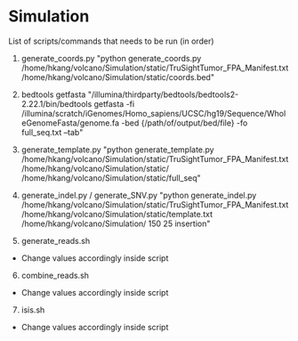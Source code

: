 # Simulation

List of scripts/commands that needs to be run (in order)
1. generate_coords.py
  "python generate_coords.py /home/hkang/volcano/Simulation/static/TruSightTumor_FPA_Manifest.txt /home/hkang/volcano/Simulation/static/coords.bed" 
2. bedtools getfasta
  "/illumina/thirdparty/bedtools/bedtools2-2.22.1/bin/bedtools getfasta -fi /illumina/scratch/iGenomes/Homo_sapiens/UCSC/hg19/Sequence/WholeGenomeFasta/genome.fa -bed {/path/of/output/bed/file} -fo full_seq.txt –tab"

3. generate_template.py
  "python generate_template.py /home/hkang/volcano/Simulation/static/TruSightTumor_FPA_Manifest.txt /home/hkang/volcano/Simulation/static/ /home/hkang/volcano/Simulation/static/full_seq"

4. generate_indel.py / generate_SNV.py
  "python generate_indel.py /home/hkang/volcano/Simulation/static/TruSightTumor_FPA_Manifest.txt /home/hkang/volcano/Simulation/static/template.txt /home/hkang/volcano/Simulation/ 150 25 insertion"

5. generate_reads.sh
  * Change values accordingly inside script

6. combine_reads.sh
  * Change values accordingly inside script
  
7. isis.sh
  * Change values accordingly inside script

